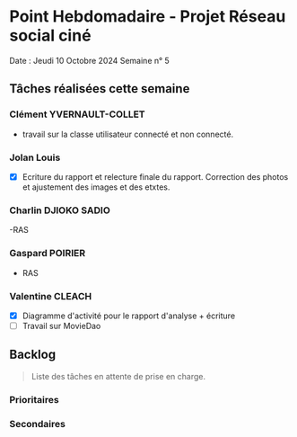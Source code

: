 # Point Hebdomadaire - Projet Réseau social ciné

Date : Jeudi 10 Octobre 2024
Semaine n° 5

## Tâches réalisées cette semaine


### Clément YVERNAULT-COLLET
- travail sur la classe utilisateur connecté et non connecté.

### Jolan Louis
-[X] Ecriture du rapport et relecture finale du rapport. Correction des photos et ajustement des images et des etxtes.
### Charlin DJIOKO SADIO
-RAS

### Gaspard POIRIER
- RAS

### Valentine CLEACH
-[x] Diagramme d'activité pour le rapport d'analyse + écriture
-[ ] Travail sur MovieDao

## Backlog

> Liste des tâches en attente de prise en charge.

### Prioritaires

### Secondaires
